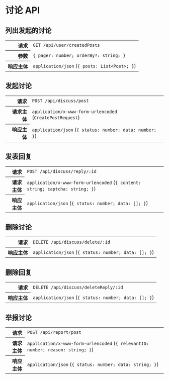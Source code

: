 # 讨论 API

## 列出发起的讨论

<table>
  <tr>
    <th align="right">请求</th>
    <td><code>GET /api/user/createdPosts</code></td>
  </tr>
  <tr>
    <th align="right">参数</th>
    <td><code>{ page?: number; orderBy?: string; }</code></td>
  </tr>
  <tr>
    <th align="right">响应主体</th>
    <td><code>application/json</code> (<code>{ posts: List&lt;Post&gt;; }</code>)</td>
  </tr>
</table>

## 发起讨论

<table>
  <tr>
    <th align="right">请求</th>
    <td><code>POST /api/discuss/post</code></td>
  </tr>
  <tr>
    <th align="right">请求主体</th>
    <td><code>application/x-www-form-urlencoded</code> (<code>CreatePostRequest</code>)</td>
  </tr>
  <tr>
    <th align="right">响应主体</th>
    <td><code>application/json</code> (<code>{ status: number; data: number; }</code>)</td>
  </tr>
</table>

## 发表回复

<table>
  <tr>
    <th align="right">请求</th>
    <td><code>POST /api/discuss/reply/:id</code></td>
  </tr>
  <tr>
    <th align="right">请求主体</th>
    <td><code>application/x-www-form-urlencoded</code> (<code>{ content: string; captcha: string; }</code>)</td>
  </tr>
  <tr>
    <th align="right">响应主体</th>
    <td><code>application/json</code> (<code>{ status: number; data: []; }</code>)</td>
  </tr>
</table>

## 删除讨论

<table>
  <tr>
    <th align="right">请求</th>
    <td><code>DELETE /api/discuss/delete/:id</code></td>
  </tr>
  <tr>
    <th align="right">响应主体</th>
    <td><code>application/json</code> (<code>{ status: number; data: []; }</code>)</td>
  </tr>
</table>

## 删除回复

<table>
  <tr>
    <th align="right">请求</th>
    <td><code>DELETE /api/discuss/deleteReply/:id</code></td>
  </tr>
  <tr>
    <th align="right">响应主体</th>
    <td><code>application/json</code> (<code>{ status: number; data: []; }</code>)</td>
  </tr>
</table>

## 举报讨论

<table>
  <tr>
    <th align="right">请求</th>
    <td><code>POST /api/report/post</code></td>
  </tr>
  <tr>
    <th align="right">请求主体</th>
    <td><code>application/x-www-form-urlencoded</code> (<code>{ relevantID: number; reason: string; }</code>)</td>
  </tr>
  <tr>
    <th align="right">响应主体</th>
    <td><code>application/json</code> (<code>{ status: number; data: string; }</code>)</td>
  </tr>
</table>
